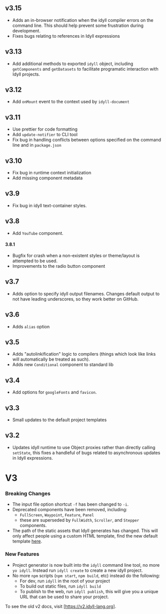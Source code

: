 
## v3.15

- Adds an in-browser notification when the idyll compiler errors on the command line. This should help prevent some frustration during development.
- Fixes bugs relating to references in Idyll expressions


## v3.13

- Add additional methods to exported `idyll` object, including `getComponents` and `getDatasets` to facilitate programatic interaction with Idyll projects.

## v3.12 

- Add `onMount` event to the context used by `idyll-document`

## v3.11

- Use prettier for code formatting
- Add `update-notifier` to CLI tool
- Fix bug in handling conflicts between options specified on the command line and in `package.json`

## v3.10

- Fix bug in runtime context initialization
- Add missing component metadata

## v3.9

- Fix bug in idyll text-container styles.

## v3.8

- Add `YouTube` component.

#### 3.8.1

- Bugfix for crash when a non-existent styles or theme/layout is attempted to be used.
- Improvements to the radio button component

## v3.7

- Adds option to specify idyll output filenames. Changes default output to not have leading underscores, so they work better on GitHub.

## v3.6

- Adds `alias` option

## v3.5

- Adds "autolinkification" logic to compilers (things which look like links will automatically be treated as such).
- Adds new `Conditional` component to standard lib

## v3.4

- Add options for `googleFonts` and `favicon`.

## v3.3

- Small updates to the default project templates

## v3.2

- Updates idyll runtime to use Object proxies rather than directly calling `setState`, this fixes a handleful of bugs related to asynchronous updates in Idyll expressions.

# V3

### Breaking Changes

* The input file option shortcut `-f` has been changed to `-i`.
* Deprecated components have been removed, including:
  * `FullScreen`, `Waypoint`, `Feature`, `Panel`
  * these are superseded by `FullWidth`, `Scroller`, and `Stepper` components.
* The path of the static assets that Idyll generates has changed. This will only affect people using a custom HTML template, find the new default template [here](https://github.com/idyll-lang/idyll/blob/master/packages/idyll-cli/src/client/_index.html).

### New Features

* Project generator is now built into the `idyll` command line tool, no more `yo idyll`. Instead run `idyll create` to create a new idyll project.
* No more `npm` scripts (`npm start`, `npm build`, etc) instead do the following:
  * For dev, run `idyll` in the root of your project
  * To build out static files, run `idyll build`
  * To publish to the web, run `idyll publish`, this will give you a unique URL that can be used to share your project.


To see the old v2 docs, visit [https://v2.idyll-lang.org].
